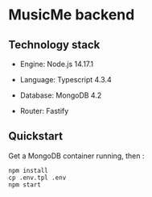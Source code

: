 # MusicMe backend

## Technology stack

- Engine: Node.js 14.17.1

- Language: Typescript 4.3.4

- Database: MongoDB 4.2

- Router: Fastify

## Quickstart

Get a MongoDB container running, then :
```
npm install
cp .env.tpl .env
npm start
```
